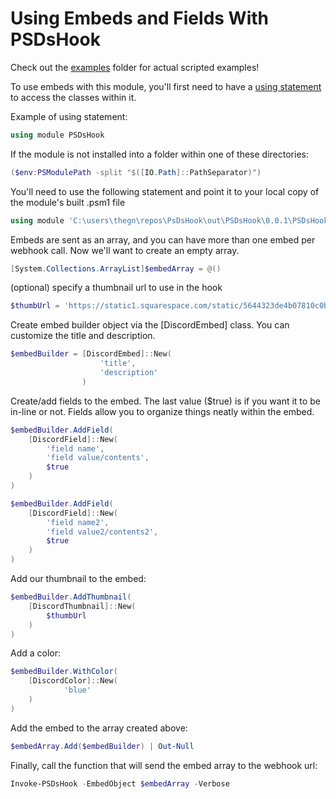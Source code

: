 # Using Embeds and Fields With PSDsHook

Check out the [examples](https://github.com/gngrninja/PSDsHook/tree/master/examples) folder for actual scripted examples!

To use embeds with this module, you'll first need to have a [using statement](https://docs.microsoft.com/en-us/powershell/module/microsoft.powershell.core/about/about_using?view=powershell-6) to access the classes within it.

Example of using statement:
```powershell
using module PSDsHook
```

If the module is not installed into a folder within one of these directories:
```powershell
($env:PSModulePath -split "$([IO.Path]::PathSeparator)")
```

You'll need to use the following statement and point it to your local copy of the module's built .psm1 file
```powershell
using module 'C:\users\thegn\repos\PsDsHook\out\PSDsHook\0.0.1\PSDsHook.psm1'
```

Embeds are sent as an array, and you can have more than one embed per webhook call. Now we'll want to create an empty array.

```powershell
[System.Collections.ArrayList]$embedArray = @()
```

(optional) specify a thumbnail url to use in the hook
```powershell
$thumbUrl = 'https://static1.squarespace.com/static/5644323de4b07810c0b6db7b/t/5aa44874e4966bde3633b69c/1520715914043/webhook_resized.png'
```

Create embed builder object via the [DiscordEmbed] class. 
You can customize the title and description.
```powershell
$embedBuilder = [DiscordEmbed]::New(
                    'title',
                    'description'
                )
```
Create/add fields to the embed. The last value ($true) is if you want it to be in-line or not.
Fields allow you to organize things neatly within the embed.

```powershell
$embedBuilder.AddField(
    [DiscordField]::New(
        'field name', 
        'field value/contents', 
        $true
    )
)

$embedBuilder.AddField(
    [DiscordField]::New(
        'field name2',
        'field value2/contents2', 
        $true
    )
)
```
Add our thumbnail to the embed:

```powershell
$embedBuilder.AddThumbnail(
    [DiscordThumbnail]::New(
        $thumbUrl
    )
)
```

Add a color:

```powershell
$embedBuilder.WithColor(
    [DiscordColor]::New(
            'blue'
    )
)
```

Add the embed to the array created above:

```powershell
$embedArray.Add($embedBuilder) | Out-Null
```

Finally, call the function that will send the embed array to the webhook url:

```powershell
Invoke-PSDsHook -EmbedObject $embedArray -Verbose
```